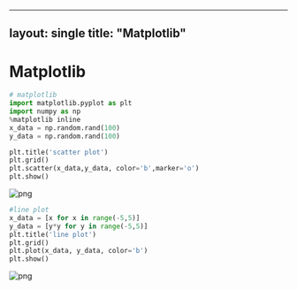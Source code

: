 
---
layout: single
title:  "Matplotlib"
---
# Matplotlib


```python
# matplotlib
import matplotlib.pyplot as plt
import numpy as np
%matplotlib inline
x_data = np.random.rand(100)
y_data = np.random.rand(100)

plt.title('scatter plot')
plt.grid()
plt.scatter(x_data,y_data, color='b',marker='o')
plt.show()
```


    
![png](donhaklee.github.io/images/output_11_0.png)
    



```python
#line plot
x_data = [x for x in range(-5,5)]
y_data = [y*y for y in range(-5,5)]
plt.title('line plot')
plt.grid()
plt.plot(x_data, y_data, color='b')
plt.show()
```


    
![png](donhaklee.github.io/images/output_12_0.png)
    
